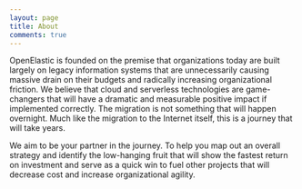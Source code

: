 ```yaml
---
layout: page
title: About
comments: true
---
```


OpenElastic is founded on the premise that organizations today are built largely on legacy information systems that are unnecessarily causing massive drain on their budgets and radically increasing organizational friction.  We believe that cloud and serverless technologies are game-changers that will have a dramatic and measurable positive impact if implemented correctly.  The migration is not something that will happen overnight.  Much like the migration to the Internet itself, this is a journey that will take years.

We aim to be your partner in the journey.  To help you map out an overall strategy and identify the low-hanging fruit that will show the fastest return on investment and serve as a quick win to fuel other projects that will decrease cost and increase organizational agility.
